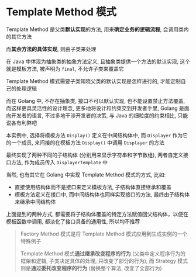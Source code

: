 # Template Method 模式

Template Method 是父类**默认实现**的方法, 用来**确定业务的逻辑流程**, 会调用类内的其它方法

而**其余方法的具体实现**, 则由子类来处理

在 Java 中体现为抽象类的抽象方法定义, 且抽象类提供一个方法的默认实现, 这个就是模板方法, 被声明为 `final`, 不允许子类来覆盖它

Template Method 模式需要子类知晓父类的默认实现是怎样进行的, 才能定制自己的处理逻辑

而在 Golang 中, 不存在抽象类, 接口不可以默认实现, 也不能设置禁止方法覆盖, 而这样更具灵活性的设计理念, 更多地将设计和约束交到开发者手里, Golang 是面向开发者的语言, 不过多地干涉开发者的决策, 与 Java 的细粒度的约束相比, 只能说各有利弊吧


本实例中, 选择将模板方法 `Display()` 定义在中间结构体中, 而 `Displayer` 作为它的一个成员, 来间接的在模板方法  `Display()` 中调用 `Displayer` 的方法

最终实现了两种不同的子结构体 (分别用来显示字符串和字节数组), 两者自定义接口方法, 作为成员传入 `DisplayerTemplate` 中

当然, 也有其它在 Golang 中实现 Template Method 模式的方式, 比如:

- 直接使用结构体而不是接口来定义模板方法, 子结构体直接继承和覆盖
- 模板方法定义在接口中, 而中间结构体也同样实现接口的方法, 最终由子结构体来继承中间结构体

上面提到的两种方式, 都需要将子结构体覆盖的特定方法赋值回父结构体，以便在模板函数中调用, 都淡化了接口具备的通用性, 所以均不推荐

> Factory Method 模式是将 Template Method 模式应用到生成实例的一个特殊例子
> 
> Template Method 模式**通过继承改变程序的行为** (父类中定义程序行为的框架和逻辑, 子类决定具体的处理, 只改变了部分的行为), 而 Strategy 模式则是**通过委托改变程序的行为** (替换整个算法, 改变了全部行为)